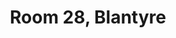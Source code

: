 ---
basin: 'No'
cudn: true
floor: First
grade: 1
images:
- /room_database/images/blantyre/blant_28_1.jpg
living_room: 'No'
location: Blantyre
name: '28'
network: Wired and Wireless
title: Room 28, Blantyre
---